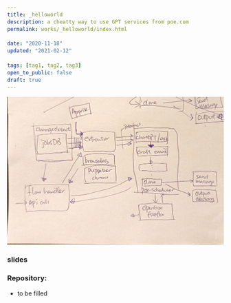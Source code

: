 ```yaml
---
title: _helloworld
description: a cheatty way to use GPT services from poe.com
permalink: works/_helloworld/index.html

date: "2020-11-18"
updated: "2021-02-12"

tags: [tag1, tag2, tag3]
open_to_public: false
draft: true
---
```


![](./hand_draft.jpg)

### slides

### Repository:

- to be filled
